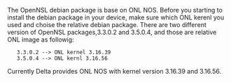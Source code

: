The OpenNSL debian package is base on ONL NOS. Before you starting to install 
the debian package in your device, make sure which ONL kerenl you used and choise 
the relative debian package.
There are two different version of OpenNSL packages,3.3.0.2 and 3.5.0.4, and those are relative
ONL image as followig:

       3.3.0.2 --> ONL kernel 3.16.39
       3.5.0.4 --> ONL kernl 3.16.56
  

Currently Delta provides ONL NOS with kernel version 3.16.39 and 3.16.56.
